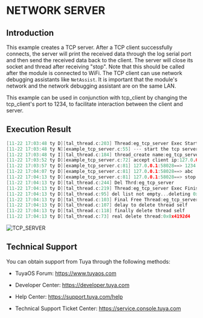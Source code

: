 # NETWORK SERVER

## Introduction

This example creates a TCP server. After a TCP client successfully connects, the server will print the received data through the log serial port and then send the received data back to the client. The server will close its socket and thread after receiving "stop". Note that this should be called after the module is connected to WiFi. The TCP client can use network debugging assistants like `NetAssist`. It is important that the module's network and the network debugging assistant are on the same LAN.

This example can be used in conjunction with tcp_client by changing the tcp_client's port to 1234, to facilitate interaction between the client and server.

## Execution Result
```c
[11-22 17:03:48 ty D][tal_thread.c:203] Thread:eg_tcp_server Exec Start. Set to Running Stat
[11-22 17:03:48 ty N][example_tcp_server.c:55] --- start the tcp server at port 1234
[11-22 17:03:48 ty I][tal_thread.c:184] thread_create name:eg_tcp_server,stackDepth:3072,totalstackDepth:51712,priority:3
[11-22 17:03:52 ty D][example_tcp_server.c:72] accept client ip:127.0.0.1, port:58028
[11-22 17:03:57 ty D][example_tcp_server.c:81] 127.0.0.1:58028==> 1234
[11-22 17:04:07 ty D][example_tcp_server.c:81] 127.0.0.1:58028==> abc
[11-22 17:04:13 ty D][example_tcp_server.c:81] 127.0.0.1:58028==> stop
[11-22 17:04:13 ty D][tal_thread.c:244] Del Thrd:eg_tcp_server
[11-22 17:04:13 ty D][tal_thread.c:219] Thread:eg_tcp_server Exec Finish. Set to Del Stat
[11-22 17:04:13 ty D][tal_thread.c:95] del list not empty...deleting 0x42fc00, next 0x42fd88
[11-22 17:04:13 ty D][tal_thread.c:103] Final Free Thread:eg_tcp_server, is_self:1
[11-22 17:04:13 ty D][tal_thread.c:107] delay to delete thread self
[11-22 17:04:13 ty D][tal_thread.c:118] finally delete thread self
[11-22 17:04:13 ty D][tal_thread.c:73] real delete thread:0x0x4192d4
```
![TCP_SERVER](https://images.tuyacn.com/fe-static/docs/img/f38a7898-f120-4ae4-ac47-e8168018d536.png)

## Technical Support

You can obtain support from Tuya through the following methods:

- TuyaOS Forum: https://www.tuyaos.com

- Developer Center: https://developer.tuya.com

- Help Center: https://support.tuya.com/help

- Technical Support Ticket Center: https://service.console.tuya.com